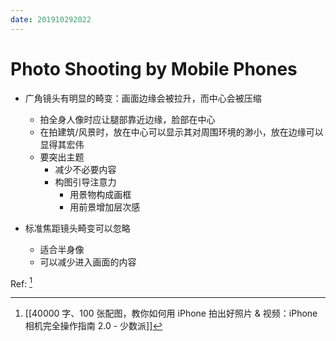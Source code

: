 ```yaml
---
date: 201910292022
---
```

# Photo Shooting by Mobile Phones

* 广角镜头有明显的畸变：画面边缘会被拉升，而中心会被压缩
	* 拍全身人像时应让腿部靠近边缘，脸部在中心
	* 在拍建筑/风景时，放在中心可以显示其对周围环境的渺小，放在边缘可以显得其宏伟
	* 要突出主题
		* 减少不必要内容
		* 构图引导注意力
			* 用景物构成画框
			* 用前景增加层次感

* 标准焦距镜头畸变可以忽略
	* 适合半身像
	* 可以减少进入画面的内容

Ref: [^934D21EBA71C]


[^934D21EBA71C]: [[40000 字、100 张配图，教你如何用 iPhone 拍出好照片 & 视频：iPhone 相机完全操作指南 2.0 - 少数派]]